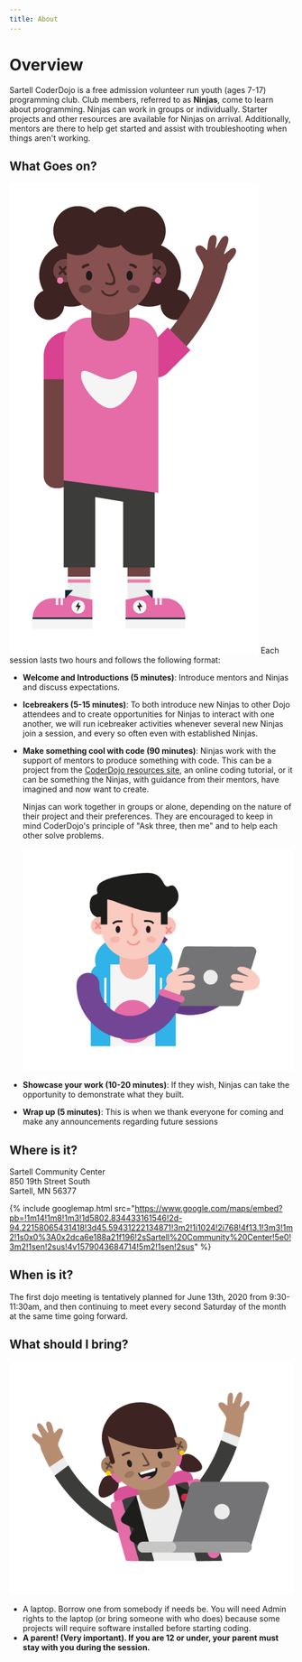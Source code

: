 ```yaml
---
title: About
---
```

# Overview
Sartell CoderDojo is a free admission volunteer run youth (ages 7-17) programming club. Club members, referred to as
**Ninjas**, come to learn about programming. Ninjas can work in groups or individually. Starter projects and other 
resources are available for Ninjas on arrival. Additionally, mentors are there to help get started and assist with 
troubleshooting when things aren't working.

## What Goes on?

![ninja](/img/CD-Character-Female-2-2.png#right)
Each session lasts two hours and follows the following format:
 * **Welcome and Introductions (5 minutes)**: Introduce mentors and Ninjas and discuss expectations.
 * **Icebreakers (5-15 minutes)**: To both introduce new Ninjas to other Dojo attendees and to create opportunities for 
   Ninjas to interact with one another, we will run icebreaker activities whenever several new Ninjas join a session, 
   and every so often even with established Ninjas.
 * **Make something cool with code (90 minutes)**: Ninjas work with the support of mentors to produce something with
   code. This can be a project from the [CoderDojo resources site](https://projects.raspberrypi.org/en/coderdojo), an online coding tutorial, or it can be something the 
   Ninjas, with guidance from their mentors, have imagined and now want to create. 
                                                   
   Ninjas can work together in groups or alone, depending on the nature of their project and their preferences. They 
   are encouraged to keep in mind CoderDojo's principle of "Ask three, then me" and to help each other solve problems.
   
   ![ninja](/img/CD-Character-Male-1-11.png#right)
 * **Showcase your work (10-20 minutes)**: If they wish, Ninjas can take the opportunity to demonstrate what they built. 
 * **Wrap up (5 minutes)**: This is when we thank everyone for coming and make any announcements regarding future 
   sessions

## Where is it?
Sartell Community Center  
850 19th Street South  
Sartell, MN 56377  

{% include googlemap.html src="https://www.google.com/maps/embed?pb=!1m14!1m8!1m3!1d5802.834433161546!2d-94.22158065431418!3d45.59431222134871!3m2!1i1024!2i768!4f13.1!3m3!1m2!1s0x0%3A0x2dca6e188a21f196!2sSartell%20Community%20Center!5e0!3m2!1sen!2sus!4v1579043684714!5m2!1sen!2sus" %}

## When is it?
The first dojo meeting is tentatively planned for June 13th, 2020 from 9:30-11:30am, and then continuing to meet every 
second Saturday of the month at the same time going forward.

## What should I bring?
![ninja](/img/CD-Character-Female-1-6.png#left)
* A laptop. Borrow one from somebody if needs be. You will need Admin rights to the laptop (or bring someone with who does)
  because some projects will require software installed before starting coding.
* **A parent! (Very important). If you are 12 or under, your parent must stay with you during the session.**
